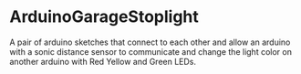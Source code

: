 # ArduinoGarageStoplight
A pair of arduino sketches that connect to each other and allow an arduino with a sonic distance sensor to communicate and change the light color on another arduino with Red Yellow and Green LEDs.

